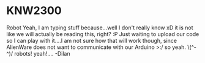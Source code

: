 # KNW2300
Robot
Yeah, I am typing stuff because...well I don't really know xD it is not like we will actually be reading this, right? :P Just waiting to upload our code so I can play with it....I am not sure how that will work though, since AlienWare does not want to communicate with our Arduino >:/ so yeah. \\(^-^)/ robots! yeah!.... -Dilan
